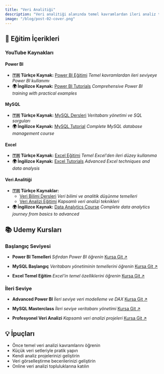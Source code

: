 ```yaml
---
title: "Veri Analitiği"
description: "Veri analitiği alanında temel kavramlardan ileri analiz tekniklerine kadar kendini geliştirebileceğin eğitim içerikleri. Bu kaynaklar sayesinde veriye dayalı düşünme becerilerini güçlendirebilir ve analitik dünyaya sağlam bir adım atabilirsin."
image: "/blog/post-02-cover.png"
---
```


## 🎯 Eğitim İçerikleri

### YouTube Kaynakları

#### Power BI
- **🇹🇷 Türkçe Kaynak:** [Power BI Eğitimi](https://youtube.com/playlist?list=PLRNmLUMrFxHiM9OJhRywHlu6vHzwLoyLV)
  *Temel kavramlardan ileri seviyeye Power BI kullanımı*
- **🌍 İngilizce Kaynak:** [Power BI Tutorials](https://youtube.com/playlist?list=PLUaB-1hjhk8HqnmK0gQhfmIdCbxwoAoys)
  *Comprehensive Power BI training with practical examples*

#### MySQL
- **🇹🇷 Türkçe Kaynak:** [MySQL Dersleri](https://youtube.com/playlist?list=PLrGQS8Gq-kkLdkdSaycy19hQJzwouvPTZ)
  *Veritabanı yönetimi ve SQL sorguları*
- **🌍 İngilizce Kaynak:** [MySQL Tutorial](https://youtube.com/playlist?list=PLZPZq0r_RZOMskz6MdsMOgxzheIyjo-BZ)
  *Complete MySQL database management course*

#### Excel
- **🇹🇷 Türkçe Kaynak:** [Excel Eğitimi](https://youtube.com/playlist?list=PLdjjFHtXNzWlqmX3zdzYusKPRR3tqLP9T)
  *Temel Excel'den ileri düzey kullanıma*
- **🌍 İngilizce Kaynak:** [Excel Tutorials](https://youtube.com/playlist?list=PLoyECfvEFOjbdwpIOtm_8PFzB_CPAD2_H)
  *Advanced Excel techniques and data analysis*

#### Veri Analitiği
- **🇹🇷 Türkçe Kaynaklar:**
  - [Veri Bilimi Dersleri](https://youtube.com/playlist?list=PLFPoldtY4Izf1ieUxIs8-bmQW-ci7Pn7t)
    *Veri bilimi ve analitik düşünme temelleri*
  - [Veri Analizi Eğitimi](https://youtu.be/ubpi51g-9Hk)
    *Kapsamlı veri analizi teknikleri*
- **🌍 İngilizce Kaynak:** [Data Analytics Course](https://youtube.com/playlist?list=PLEiEAq2VkUUKgEFXH1tBbHwq38oWYDScU)
  *Complete data analytics journey from basics to advanced*

## 📚 Udemy Kursları

### Başlangıç Seviyesi
- **Power BI Temelleri**
  *Sıfırdan Power BI öğrenin*
  [Kursa Git ↗](https://www.udemy.com/course/power-bi-sfrdan-ileri-seviye-uygulamal-power-bi-kursu)

- **MySQL Başlangıç**
  *Veritabanı yönetiminin temellerini öğrenin*
  [Kursa Git ↗](https://www.udemy.com/course/sifirdan-ileri-seviyeye-mysql-egitimi)

- **Excel Temel Eğitim**
  *Excel'in temel özelliklerini öğrenin*
  [Kursa Git ↗](https://www.udemy.com/course/bastan-sona-excel-ogren-en-cok-kullanilan-islevler)

### İleri Seviye
- **Advanced Power BI**
  *İleri seviye veri modelleme ve DAX*
  [Kursa Git ↗](https://www.udemy.com/course/microsoft-power-bi-up-running-with-power-bi-desktop)

- **MySQL Masterclass**
  *İleri seviye veritabanı yönetimi*
  [Kursa Git ↗](https://www.udemy.com/course/the-ultimate-mysql-bootcamp-go-from-sql-beginner-to-expert)

- **Profesyonel Veri Analizi**
  *Kapsamlı veri analizi projeleri*
  [Kursa Git ↗](https://www.udemy.com/course/data-analysis-projects-using-sql-power-bi-tableau-excel)

## 💡 İpuçları

- Önce temel veri analizi kavramlarını öğrenin
- Küçük veri setleriyle pratik yapın
- Kendi analiz projelerinizi geliştirin
- Veri görselleştirme becerilerinizi geliştirin
- Online veri analizi topluluklarına katılın